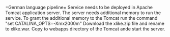 =German language pipeline=
Service needs to be deployed in Apache Tomcat application server. The server needs additional memory to run the service.
To grant the additional memory to the Tomcat run the command "set CATALINA_OPTS=-Xmx2000m"
Download the xlike.zip file and rename to xlike.war. Copy to webapps directory of the Tomcat ande start the server.

